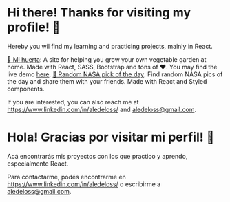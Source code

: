 # Hi there! Thanks for visiting my profile! 🤗

Hereby you wil find my learning and practicing projects, mainly in React.

[🌱 Mi huerta](https://github.com/aledeloss/mi-huerta): A site for helping you grow your own vegetable garden at home. Made with React, SASS, Bootstrap and tons of ❤️. You may find the live demo [here](https://mi-huerta.vercel.app/).
[🚀 Random NASA pick of the day](https://github.com/aledeloss/nasa-photos): Find random NASA pics of the day and share them with your friends. Made with React and Styled components.

If you are interested, you can also reach me at https://www.linkedin.com/in/aledeloss/ and aledeloss@gmail.com.


# Hola! Gracias por visitar mi perfil! 🤗

Acá encontrarás mis proyectos con los que practico y aprendo, especialmente React.

Para contactarme, podés encontrarme en https://www.linkedin.com/in/aledeloss/ o escribirme a aledeloss@gmail.com.
